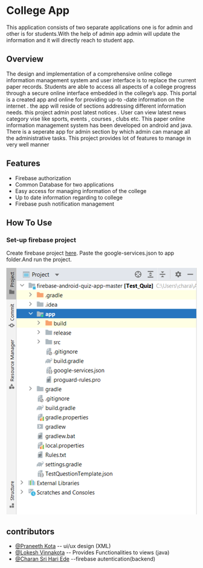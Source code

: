 
# College App

This application consists of two separate applications one is for admin and other is for students.With the help of admin app admin will update the information and it will directly reach to student app.


## Overview

The design and implementation of a comprehensive online college
information management system and user interface is to replace the current
paper records. Students are able to access all aspects of a college progress
through a secure online interface embedded in the college’s app. This portal
is a created app and online for providing up-to -date information on the
internet . the app will reside of sections addressing different information
needs. this project admin post latest notices . User can view latest news
category vise like sports, events , courses , clubs etc. This paper online
information management system has been developed on android and java.
There is a seperate app for admin section by which admin can manage all the
administrative tasks. This project provides lot of features to manage in very
well manner
## Features

- Firebase authorization
- Common Database for two applications
- Easy access for managing information of the college
- Up to date information regarding to college
- Firebase push notification management


## How To Use
### Set-up firebase project
Create firebase project [here](https://console.firebase.google.com/). Paste the google-services.json to app folder.And run the project.

![ss22](https://github.com/charan-srihari-ede/Quizzer/blob/main/screenshots/ss22.png)



## contributors

- [@Praneeth Kota](https://www.github.com/praneethkota)
 --  ui/ux design (XML)
- [@Lokesh Vinnakota](https://www.github.com/Loki0510)
  -- Provides Functionalities to views (java)
- [@Charan Sri Hari Ede](https://www.github.com/charan-srihari-ede) --firebase autentication(backend)
  

